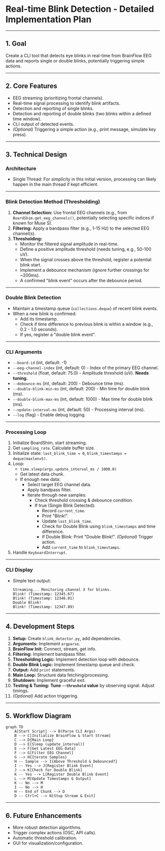 # Real-time Blink Detection - Detailed Implementation Plan

---

## 1. Goal

Create a CLI tool that detects eye blinks in real-time from BrainFlow EEG data and reports single or double blinks, potentially triggering simple actions.

---

## 2. Core Features

- EEG streaming (prioritizing frontal channels).
- Real-time signal processing to identify blink artifacts.
- Detection and reporting of single blinks.
- Detection and reporting of double blinks (two blinks within a defined time window).
- CLI output of detected events.
- *(Optional)* Triggering a simple action (e.g., print message, simulate key press).

---

## 3. Technical Design

### Architecture

- Single Thread: For simplicity in this initial version, processing can likely happen in the main thread if kept efficient.

---

### Blink Detection Method (Thresholding)

1.  **Channel Selection:** Use frontal EEG channels (e.g., from `BoardShim.get_eeg_channels()`, potentially selecting specific indices if known for Muse S).
2.  **Filtering:** Apply a bandpass filter (e.g., 1-15 Hz) to the selected EEG channel(s).
3.  **Thresholding:**
    - Monitor the filtered signal amplitude in real-time.
    - Define a positive amplitude threshold (needs tuning, e.g., 50-100 uV).
    - When the signal crosses above the threshold, register a potential blink start.
    - Implement a debounce mechanism (ignore further crossings for ~200ms).
    - A confirmed "blink event" occurs after the debounce period.

---

### Double Blink Detection

- Maintain a timestamp queue (`collections.deque`) of recent blink events.
- When a new blink is confirmed:
  - Add its timestamp.
  - Check if time difference to previous blink is within a window (e.g., 0.2 - 1.0 seconds).
  - If yes, register a "double blink event".

---

### CLI Arguments

- `--board-id` (int, default: -1)
- `--eeg-channel-index` (int, default: 0) - Index of the primary EEG channel.
- `--threshold` (float, default: 75.0) - Amplitude threshold (uV). **Needs tuning.**
- `--debounce-ms` (int, default: 200) - Debounce time (ms).
- `--double-blink-min-ms` (int, default: 200) - Min time for double blink (ms).
- `--double-blink-max-ms` (int, default: 1000) - Max time for double blink (ms).
- `--update-interval-ms` (int, default: 50) - Processing interval (ms).
- `--log` (flag) - Enable debug logging.

---

### Processing Loop

1.  Initialize BoardShim, start streaming.
2.  Get `sampling_rate`. Calculate buffer size.
3.  Initialize state: `last_blink_time = 0`, `blink_timestamps = deque(maxlen=5)`.
4.  Loop:
    - `time.sleep(args.update_interval_ms / 1000.0)`
    - Get latest data chunk.
    - If enough new data:
      - Select target EEG channel data.
      - Apply bandpass filter.
      - Iterate through new samples:
        - Check threshold crossing & debounce condition.
        - If true (Single Blink Detected):
          - Record `current_time`.
          - Print "Blink!".
          - Update `last_blink_time`.
          - Check for Double Blink using `blink_timestamps` and time difference.
          - If Double Blink: Print "Double Blink!". *(Optional)* Trigger action.
          - Add `current_time` to `blink_timestamps`.
5.  Handle `KeyboardInterrupt`.

---

### CLI Display

- Simple text output:
  ```
  Streaming... Monitoring channel X for blinks.
  Blink! (Timestamp: 12345.67)
  Blink! (Timestamp: 12346.01)
  Double Blink!
  Blink! (Timestamp: 12347.89)
  ```

---

## 4. Development Steps

1.  **Setup:** Create `blink_detector.py`, add dependencies.
2.  **Arguments:** Implement `argparse`.
3.  **BrainFlow Init:** Connect, stream, get info.
4.  **Filtering:** Implement bandpass filter.
5.  **Thresholding Logic:** Implement detection loop with debounce.
6.  **Double Blink Logic:** Implement timestamp queue and check.
7.  **Output:** Add `print` statements.
8.  **Main Loop:** Structure data fetching/processing.
9.  **Shutdown:** Implement graceful exit.
10. **Testing & Tuning:** **Tune `--threshold` value** by observing signal. Adjust timings.
11. *(Optional)* Add action triggering.

---

## 5. Workflow Diagram

```mermaid
graph TD
    A[Start Script] --> B(Parse CLI Args)
    B --> C[Initialize BrainFlow & Start Stream]
    C --> D{Main Loop}
    D --> E[Sleep (update_interval)]
    E --> F[Get Latest EEG Data]
    F --> G[Filter EEG Channel]
    G --> H{Iterate Samples}
    H -- Sample --> I{Above Threshold & Debounced?}
    I -- Yes --> J[Register Blink Event]
    J --> K[Check for Double Blink]
    K -- Yes --> L[Register Double Blink Event]
    L --> M[Update Timestamps & Output]
    K -- No --> M
    I -- No --> H
    H -- End of Chunk --> D
    D -- Ctrl+C --> N[Stop Stream & Exit]
```

---

## 6. Future Enhancements

- More robust detection algorithms.
- Trigger complex actions (OSC, API calls).
- Automatic threshold calibration.
- GUI for visualization/configuration.